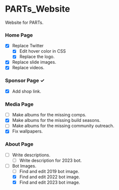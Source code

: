 # PARTs_Website
Website for PARTs.

### Home Page
- [x] Replace Twitter
  - [x] Edit hover color in CSS
  - [x] Replace the logo.
- [x] Replace slide images.
- [x] Replace videos.

### Sponsor Page ✓
- [x] Add shop link.
  
### Media Page
- [ ] Make albums for the missing comps.
- [x] Make albums for the missing build seasons.
- [ ] Make albums for the missing community outreach.
- [x] Fix wallpapers.

### About Page
- [ ] Write descriptions.
  - [ ] Write description for 2023 bot.
- [ ] Bot Images.
  - [ ] Find and edit 2019 bot image.
  - [x] Find and edit 2022 bot image.
  - [x] Find and edit 2023 bot image.